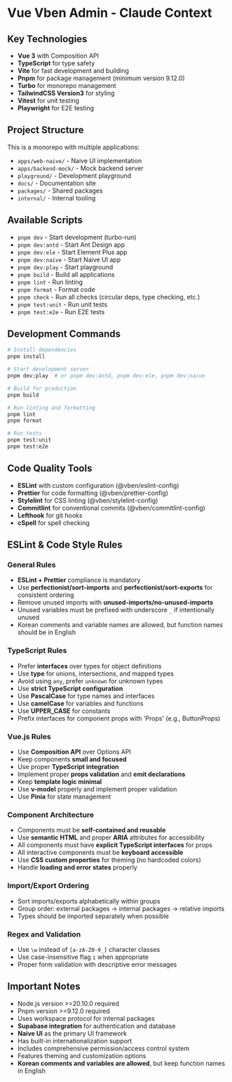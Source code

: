 # Vue Vben Admin - Claude Context

## Key Technologies

- **Vue 3** with Composition API
- **TypeScript** for type safety
- **Vite** for fast development and building
- **Pnpm** for package management (minimum version 9.12.0)
- **Turbo** for monorepo management
- **TailwindCSS Version3** for styling
- **Vitest** for unit testing
- **Playwright** for E2E testing

## Project Structure

This is a monorepo with multiple applications:

- `apps/web-naive/` - Naive UI implementation
- `apps/backend-mock/` - Mock backend server
- `playground/` - Development playground
- `docs/` - Documentation site
- `packages/` - Shared packages
- `internal/` - Internal tooling

## Available Scripts

- `pnpm dev` - Start development (turbo-run)
- `pnpm dev:antd` - Start Ant Design app
- `pnpm dev:ele` - Start Element Plus app
- `pnpm dev:naive` - Start Naive UI app
- `pnpm dev:play` - Start playground
- `pnpm build` - Build all applications
- `pnpm lint` - Run linting
- `pnpm format` - Format code
- `pnpm check` - Run all checks (circular deps, type checking, etc.)
- `pnpm test:unit` - Run unit tests
- `pnpm test:e2e` - Run E2E tests

## Development Commands

```bash
# Install dependencies
pnpm install

# Start development server
pnpm dev:play  # or pnpm dev:antd, pnpm dev:ele, pnpm dev:naive

# Build for production
pnpm build

# Run linting and formatting
pnpm lint
pnpm format

# Run tests
pnpm test:unit
pnpm test:e2e
```

## Code Quality Tools

- **ESLint** with custom configuration (@vben/eslint-config)
- **Prettier** for code formatting (@vben/prettier-config)
- **Stylelint** for CSS linting (@vben/stylelint-config)
- **Commitlint** for conventional commits (@vben/commitlint-config)
- **Lefthook** for git hooks
- **cSpell** for spell checking

## ESLint & Code Style Rules

### General Rules

- **ESLint + Prettier** compliance is mandatory
- Use **perfectionist/sort-imports** and **perfectionist/sort-exports** for consistent ordering
- Remove unused imports with **unused-imports/no-unused-imports**
- Unused variables must be prefixed with underscore `_` if intentionally unused
- Korean comments and variable names are allowed, but function names should be in English

### TypeScript Rules

- Prefer **interfaces** over types for object definitions
- Use **type** for unions, intersections, and mapped types
- Avoid using `any`, prefer `unknown` for unknown types
- Use **strict TypeScript configuration**
- Use **PascalCase** for type names and interfaces
- Use **camelCase** for variables and functions
- Use **UPPER_CASE** for constants
- Prefix interfaces for component props with 'Props' (e.g., ButtonProps)

### Vue.js Rules

- Use **Composition API** over Options API
- Keep components **small and focused**
- Use proper **TypeScript integration**
- Implement proper **props validation** and **emit declarations**
- Keep **template logic minimal**
- Use **v-model** properly and implement proper validation
- Use **Pinia** for state management

### Component Architecture

- Components must be **self-contained and reusable**
- Use **semantic HTML** and proper **ARIA** attributes for accessibility
- All components must have **explicit TypeScript interfaces** for props
- All interactive components must be **keyboard accessible**
- Use **CSS custom properties** for theming (no hardcoded colors)
- Handle **loading and error states** properly

### Import/Export Ordering

- Sort imports/exports alphabetically within groups
- Group order: external packages → internal packages → relative imports
- Types should be imported separately when possible

### Regex and Validation

- Use `\w` instead of `[a-zA-Z0-9_]` character classes
- Use case-insensitive flag `i` when appropriate
- Proper form validation with descriptive error messages

## Important Notes

- Node.js version >=20.10.0 required
- Pnpm version >=9.12.0 required
- Uses workspace protocol for internal packages
- **Supabase integration** for authentication and database
- **Naive UI** as the primary UI framework
- Has built-in internationalization support
- Includes comprehensive permission/access control system
- Features theming and customization options
- **Korean comments and variables are allowed**, but keep function names in English
